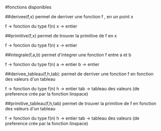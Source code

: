 #fonctions disponibles

##derivee(f,x)
permet de derriver une fonction f , en un point x

f -> fonction du type f(n)
x -> entier

##primitive(f,x)
permet de trouver la primitive de f en x

f -> fonction du type f(n)
x -> entier

##integrale(f,a,b)
permet d'integrer une fonction f entre a et b

f -> fonction du type f(n)
a -> entier
b -> entier

##derivee_tableau(f,h,tab):
permet de derriver une fonction f en fonction des valeurs d'un tableau

f -> fonction du type f(n)
h -> entier
tab -> tableau des valeurs (de preference crée par la fonction linspace)

##primitive_tableau(f,h,tab)
permet de trouver la primitive de f en fonction des valeurs d'un tableau

f -> fonction du type f(n)
h -> entier
tab -> tableau des valeurs (de preference crée par la fonction linspace)